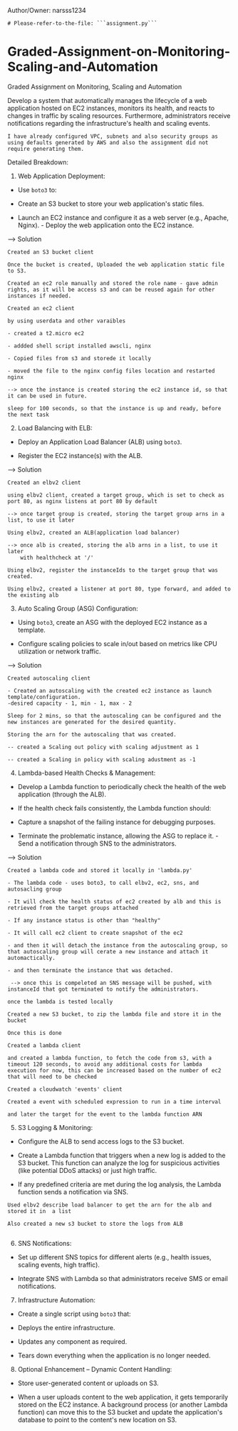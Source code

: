 Author/Owner: narsss1234
```
# Please-refer-to-the-file: ```assignment.py```
```

# Graded-Assignment-on-Monitoring-Scaling-and-Automation
Graded Assignment on Monitoring, Scaling and Automation

Develop a system that automatically manages the lifecycle of a web application hosted on  EC2 instances, monitors its health, and reacts to changes in traffic by scaling resources.  Furthermore, administrators receive notifications regarding the infrastructure's health and scaling events. 

```
I have already configured VPC, subnets and also security groups as using defaults generated by AWS and also the assignment did not require generating them.
```

Detailed Breakdown: 

1. Web Application Deployment: 

 - Use `boto3` to: 

 - Create an S3 bucket to store your web application's static files. 

 - Launch an EC2 instance and configure it as a web server (e.g., Apache, Nginx).  - Deploy the web application onto the EC2 instance. 

--> Solution
```
Created an S3 bucket client

Once the bucket is created, Uploaded the web application static file to S3.

Created an ec2 role manually and stored the role name - gave admin rights, as it will be access s3 and can be reused again for other instances if needed.

Created an ec2 client

by using userdata and other varaibles 

- created a t2.micro ec2

- addded shell script installed awscli, nginx

- Copied files from s3 and storede it locally

- moved the file to the nginx config files location and restarted nginx

--> once the instance is created storing the ec2 instance id, so that it can be used in future.

sleep for 100 seconds, so that the instance is up and ready, before the next task
```

2. Load Balancing with ELB: 

 - Deploy an Application Load Balancer (ALB) using `boto3`. 

 - Register the EC2 instance(s) with the ALB. 

--> Solution
```
Created an elbv2 client

using elbv2 client, created a target group, which is set to check as port 80, as nginx listens at port 80 by default

--> once target group is created, storing the target group arns in a list, to use it later

Using elbv2, created an ALB(application load balancer)

--> once alb is created, storing the alb arns in a list, to use it later
    with healthcheck at '/'

Using elbv2, register the instanceIds to the target group that was created.

Using elbv2, created a listener at port 80, type forward, and added to the existing alb

```

3. Auto Scaling Group (ASG) Configuration: 

 - Using `boto3`, create an ASG with the deployed EC2 instance as a template. 

 - Configure scaling policies to scale in/out based on metrics like CPU utilization or network traffic. 

 --> Solution
```
Created autoscaling client

- Created an autoscaling with the created ec2 instance as launch template/configuration.
-desired capacity - 1, min - 1, max - 2

Sleep for 2 mins, so that the autoscaling can be configured and the new instances are generated for the desired quantity.

Storing the arn for the autoscaling that was created.

-- created a Scaling out policy with scaling adjustment as 1

-- created a Scaling in policy with scaling adustment as -1
```

4. Lambda-based Health Checks & Management: 

 - Develop a Lambda function to periodically check the health of the web application  (through the ALB). 

 - If the health check fails consistently, the Lambda function should: 

 - Capture a snapshot of the failing instance for debugging purposes.

 - Terminate the problematic instance, allowing the ASG to replace it.  - Send a notification through SNS to the administrators. 

 --> Solution
```
Created a lambda code and stored it locally in 'lambda.py'

- The lambda code - uses boto3, to call elbv2, ec2, sns, and autosacling group

- It will check the health status of ec2 created by alb and this is retrieved from the target groups attached

- If any instance status is other than "healthy"

- It will call ec2 client to create snapshot of the ec2

- and then it will detach the instance from the autoscaling group, so that autoscaling group will cerate a new instance and attach it automactically.

- and then terminate the instance that was detached.

 --> once this is compeleted an SNS message will be pushed, with instanceId that got terminated to notify the administrators.
```
```
once the lambda is tested locally 

Created a new S3 bucket, to zip the lambda file and store it in the bucket

Once this is done

Created a lambda client

and created a lambda function, to fetch the code from s3, with a timeout 120 seconds, to avoid any additional costs for lambda execution for now, this can be increased based on the number of ec2 that will need to be checked

Created a cloudwatch 'events' client

Created a event with scheduled expression to run in a time interval

and later the target for the event to the lambda function ARN
```

5. S3 Logging & Monitoring: 

 - Configure the ALB to send access logs to the S3 bucket. 

 - Create a Lambda function that triggers when a new log is added to the S3 bucket. This function can analyze the log for suspicious activities (like potential DDoS attacks) or just high traffic. 

 - If any predefined criteria are met during the log analysis, the Lambda function sends a  notification via SNS. 

 ```
 Used elbv2 describe load balancer to get the arn for the alb and stored it in  a list

 Also created a new s3 bucket to store the logs from ALB

 
 ```

6. SNS Notifications: 

 - Set up different SNS topics for different alerts (e.g., health issues, scaling events, high traffic). 

 - Integrate SNS with Lambda so that administrators receive SMS or email notifications. 

7. Infrastructure Automation: 

 - Create a single script using `boto3` that: 

 - Deploys the entire infrastructure. 

 - Updates any component as required. 

 - Tears down everything when the application is no longer needed. 

8. Optional Enhancement – Dynamic Content Handling: 

 - Store user-generated content or uploads on S3. 

 - When a user uploads content to the web application, it gets temporarily stored on the  EC2 instance. A background process (or another Lambda function) can move this to the S3  bucket and update the application's database to point to the content's new location on S3. 